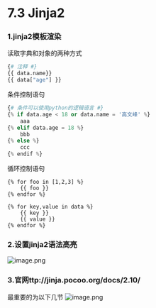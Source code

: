 # 7.3 Jinja2


### 1.jinja2模板渲染
读取字典和对象的两种方式

```python
{# 注释 #}
{{ data.name}}
{{ data["age"] }}
```

条件控制语句
```python
{# 条件可以使用python的逻辑语言 #}
{% if data.age < 18 or data.name = '高文峰' %}
    aaa
{% elif data.age = 18 %}
    bbb
{% else %}
    ccc
{% endif %}
```
循环控制语句
```
{% for foo in [1,2,3] %}
    {{ foo }}
{% endfor %}

{% for key,value in data %}
    {{ key }}
    {{ value }}
{% endfor %}

```

### 2.设置jinja2语法高亮
![image.png](https://upload-images.jianshu.io/upload_images/7220971-94677aa38b61f79d.png?imageMogr2/auto-orient/strip%7CimageView2/2/w/1240)

### 3.官网ttp://jinja.pocoo.org/docs/2.10/
最重要的为以下几节
![image.png](https://upload-images.jianshu.io/upload_images/7220971-048e78ffc57fe00c.png?imageMogr2/auto-orient/strip%7CimageView2/2/w/1240)

